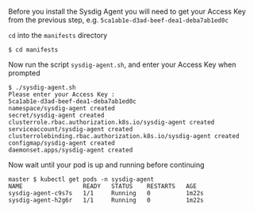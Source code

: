 


Before you install the Sysdig Agent you will need to get your Access Key from the previous step, e.g. `5ca1ab1e-d3ad-beef-dea1-deba7ab1ed0c`

`cd` into the `manifests` directory

```
$ cd manifests
```

Now run the script `sysdig-agent.sh`, and enter your Access Key when prompted

```
$ ./sysdig-agent.sh
Please enter your Access Key :
5ca1ab1e-d3ad-beef-dea1-deba7ab1ed0c
namespace/sysdig-agent created
secret/sysdig-agent created
clusterrole.rbac.authorization.k8s.io/sysdig-agent created
serviceaccount/sysdig-agent created
clusterrolebinding.rbac.authorization.k8s.io/sysdig-agent created
configmap/sysdig-agent created
daemonset.apps/sysdig-agent created
```

Now wait until your pod is up and running before continuing

```
master $ kubectl get pods -n sysdig-agent
NAME                 READY   STATUS    RESTARTS   AGE
sysdig-agent-c9s7s   1/1     Running   0          1m22s
sysdig-agent-h2g6r   1/1     Running   0          1m22s
```
